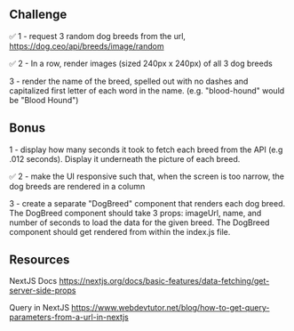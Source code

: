
## Challenge

:white_check_mark: 1 - request 3 random dog breeds from the url, https://dog.ceo/api/breeds/image/random

:white_check_mark: 2 - In a row, render images (sized 240px x 240px) of all 3 dog breeds

3 - render the name of the breed, spelled out with no dashes and capitalized first letter of each word in the name. (e.g. "blood-hound" would be "Blood Hound")

## Bonus

1 - display how many seconds it took to fetch each breed from the API (e.g .012 seconds).  Display it underneath the picture of each breed.

:white_check_mark: 2 - make the UI responsive such that, when the screen is too narrow, the dog breeds are rendered in a column

3 - create a separate "DogBreed" component that renders each dog breed.  The DogBreed component should take 3 props: imageUrl, name, and number of seconds to load the data for the given breed. The DogBreed component should get rendered from within the index.js file.

## Resources

NextJS Docs
https://nextjs.org/docs/basic-features/data-fetching/get-server-side-props

Query in NextJS
https://www.webdevtutor.net/blog/how-to-get-query-parameters-from-a-url-in-nextjs
